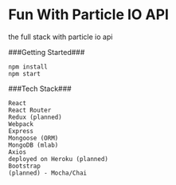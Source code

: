 # Fun With Particle IO API

the full stack with particle io api

###Getting Started###

	npm install
	npm start

###Tech Stack###

    React
    React Router
    Redux (planned)
    Webpack
    Express
    Mongoose (ORM)
    MongoDB (mlab)
    Axios
    deployed on Heroku (planned)
    Bootstrap
    (planned) - Mocha/Chai